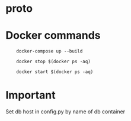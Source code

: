 # proto

# Docker commands

```
    docker-compose up --build
```
```
    docker stop $(docker ps -aq)
```
```
    docker start $(docker ps -aq)
```

# Important 

Set db host in config.py by name of db container


